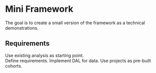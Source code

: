 # Mini Framework

The goal is to create a small version of the framework as a technical demonstrations.

## Requirements

Use existing analysis as starting point.  
Define requirements.
Implement DAL for data.
Use projects as pre-built cohorts.
